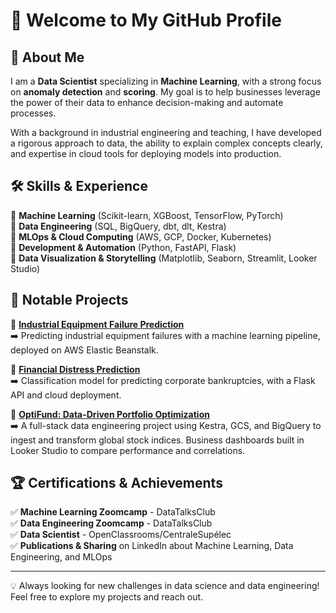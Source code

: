 # 👋 Welcome to My GitHub Profile

## 🚀 About Me

I am a **Data Scientist** specializing in **Machine Learning**, with a strong focus on **anomaly detection** and **scoring**. My goal is to help businesses leverage the power of their data to enhance decision-making and automate processes.

With a background in industrial engineering and teaching, I have developed a rigorous approach to data, the ability to explain complex concepts clearly, and expertise in cloud tools for deploying models into production.

## 🛠️ Skills & Experience

🔹 **Machine Learning** (Scikit-learn, XGBoost, TensorFlow, PyTorch)  
🔹 **Data Engineering** (SQL, BigQuery, dbt, dlt, Kestra)  
🔹 **MLOps & Cloud Computing** (AWS, GCP, Docker, Kubernetes)  
🔹 **Development & Automation** (Python, FastAPI, Flask)  
🔹 **Data Visualization & Storytelling** (Matplotlib, Seaborn, Streamlit, Looker Studio)  

## 📌 Notable Projects

🌟 **[Industrial Equipment Failure Prediction](https://github.com/YannPhamVan/Industrial-Equipment-Failure-Prediction)**  
➡️ Predicting industrial equipment failures with a machine learning pipeline, deployed on AWS Elastic Beanstalk.

🌟 **[Financial Distress Prediction](https://github.com/YannPhamVan/financial-distress-prediction)**  
➡️ Classification model for predicting corporate bankruptcies, with a Flask API and cloud deployment.

🌟 **[OptiFund: Data-Driven Portfolio Optimization](https://github.com/YannPhamVan/OptiFund-Data-Driven-Portfolio-Optimization)**  
➡️ A full-stack data engineering project using Kestra, GCS, and BigQuery to ingest and transform global stock indices. Business dashboards built in Looker Studio to compare performance and correlations.

## 🏆 Certifications & Achievements

✅ **Machine Learning Zoomcamp** - DataTalksClub  
✅ **Data Engineering Zoomcamp** - DataTalksClub  
✅ **Data Scientist** - OpenClassrooms/CentraleSupélec  
✅ **Publications & Sharing** on LinkedIn about Machine Learning, Data Engineering, and MLOps

---
💡 Always looking for new challenges in data science and data engineering! Feel free to explore my projects and reach out.

